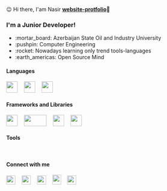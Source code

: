 :wink: Hi there, I'am Nasir    <strong>[website-protfolio](https://www.google.com)</strong>:wave:
<div>
  <h3>I'm a Junior Developer!</h3> 
</div>
<ul>
  <li listStyle='none'> :mortar_board: Azerbaijan State Oil and Industry University </li>
  <li> :pushpin: Computer Engineering </li>
  <li> :rocket: Nowadays learning only trend tools-languages</li>
  <li> :earth_americas: Open Source Mind </li>
</ul>

<h4>Languages<h4/>
  <div><pre><img src='https://image.flaticon.com/icons/svg/541/541509.svg' width='30px' height='30px'/>  <img src='https://image.flaticon.com/icons/svg/1822/1822899.svg' width='30px' height='30px'/>  <img src='https://user-images.githubusercontent.com/42747200/46140125-da084900-c26d-11e8-8ea7-c45ae6306309.png' width='30px' height='30px'/></pre></div>
<h4>Frameworks and Libraries</h4>
  <div><pre><img src='https://cdn.worldvectorlogo.com/logos/react-1.svg' width='30px' height='30px'/>  <img src='https://www.djangoproject.com/m/img/logos/django-logo-negative.png' width='60px' height='30px'/>  <img src='' width='30px' height='30px'/>  <img src='' width='30px' height='30px'/>   </pre></div>  
<h4>Tools</h4>
  <div><pre>  </pre></div>
  
<h4> Connect with me </h4>
<div>
<pre><img src='https://image.flaticon.com/icons/svg/733/733614.svg' width='24px' height='24px' margin-right='20px'/>  <img src='https://image.flaticon.com/icons/svg/733/733603.svg' width='24px' height='24px' />  <img src='https://image.flaticon.com/icons/svg/1051/1051333.svg' height='24px' width='24px'/>  <img src='https://image.flaticon.com/icons/svg/2991/2991143.svg' width='23px' height='26px'/>  <img src='https://image.flaticon.com/icons/svg/1051/1051317.svg' height='24px' width='24px'/>
</pre> 
</div>
